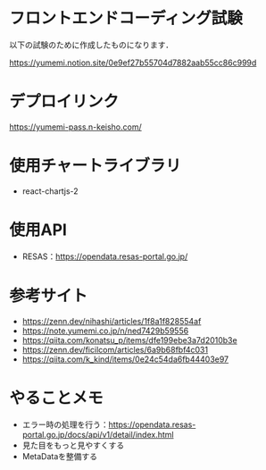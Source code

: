 # フロントエンドコーディング試験

以下の試験のために作成したものになります．

https://yumemi.notion.site/0e9ef27b55704d7882aab55cc86c999d

# デプロイリンク

https://yumemi-pass.n-keisho.com/

# 使用チャートライブラリ

- react-chartjs-2

# 使用API

- RESAS：https://opendata.resas-portal.go.jp/

# 参考サイト

- https://zenn.dev/nihashi/articles/1f8a1f828554af
- https://note.yumemi.co.jp/n/ned7429b59556
- https://qiita.com/konatsu_p/items/dfe199ebe3a7d2010b3e
- https://zenn.dev/ficilcom/articles/6a9b68fbf4c031
- https://qiita.com/k_kind/items/0e24c54da6fb44403e97

# やることメモ

- エラー時の処理を行う：https://opendata.resas-portal.go.jp/docs/api/v1/detail/index.html
- 見た目をもっと見やすくする
- MetaDataを整備する
